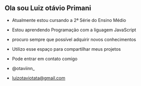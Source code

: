 ## Ola sou Luiz otávio Primani

- Atualmente estou cursando a 2ª Série do Ensino Médio
- Estou aprendendo Programação com a liguagem JavaScript
- procuro sempre que possível adquirir novos conhecimentos
- Utilizo esse espaço para compartilhar meus projetos

- Pode entrar em contato comigo

- @otaviinn_
- luizotaviotata@gmail.com
